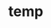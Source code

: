 # temp































































































































































































































































































































































































































































































